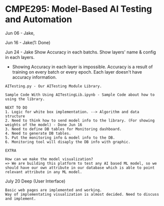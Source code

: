 # CMPE295: Model-Based AI Testing and Automation



Jun 06 - Jake, 

Jun 16 - Jake(1: Done)

Jun 24 - Jake
   Show Accuracy in each batchs.
   Show layers' name & config in each layers.
   
   * Showing Accuracy in each layer is impossible. Accuracy is a result of training on every batch or every epoch. Each layer doesn't have accuracy information. 
     
```
AITesting.py - Our AITesting Module Library.

Sample Code With Using AITestingLib.ipynb - Sample Code about how to using the library.

NEXT TO DO
1. Logic for white box implementation. --> Algorithm and data structure
2. Need to think how to send model info to the library. (For showing weights of the model) - Done Jun 16
3. Need to define DB tables for Monitoring dashboard.
4. Need to generate DB tables. 
5. Put the monitoring info & model info to the DB.
6. Monitoring tool will disaply the DB info with graphic.

EXTRA

How can we make the model visualization?
=> We are building this platform to test any AI based ML model, so we should have our own attribute in our database which is able to point relevant attribute in any ML model.
```

July 20  Deep (User Interface)

```
Basic web pages are implemented and working.
Way of implementating visualization is almost decided. Need to discuss and implement.
```

